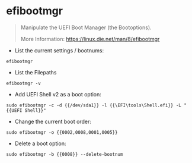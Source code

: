 # efibootmgr

> Manipulate the UEFI Boot Manager (the Bootoptions).
> 
> More Information: https://linux.die.net/man/8/efibootmgr

- List the current settings / bootnums:

`efibootmgr`

- List the Filepaths
  
`efibootmgr -v`

- Add UEFI Shell v2 as a boot option:

`sudo efibootmgr -c -d {{/dev/sda1}} -l {{\EFI\tools\Shell.efi}} -L "{{UEFI Shell}}"`

- Change the current boot order:

`sudo efibootmgr -o {{0002,0008,0001,0005}}`

- Delete a boot option:

`sudo efibootmgr -b {{0008}} --delete-bootnum`
